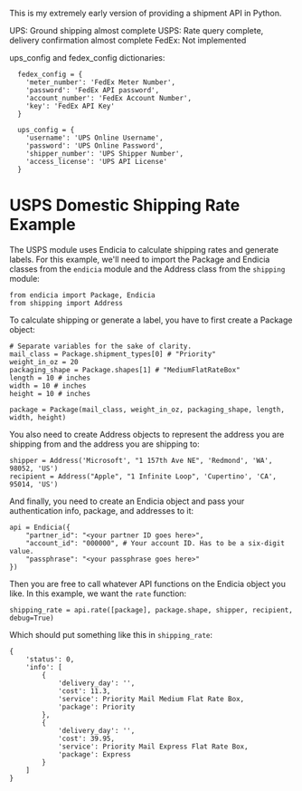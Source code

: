 This is my extremely early version of providing a shipment API in Python.

UPS: Ground shipping almost complete
USPS: Rate query complete, delivery confirmation almost complete
FedEx: Not implemented


ups_config and fedex_config dictionaries:

      fedex_config = {
        'meter_number': 'FedEx Meter Number', 
        'password': 'FedEx API password', 
        'account_number': 'FedEx Account Number', 
        'key': 'FedEx API Key'
      }
         
      ups_config = {
        'username': 'UPS Online Username',
        'password': 'UPS Online Password', 
        'shipper_number': 'UPS Shipper Number',
        'access_license': 'UPS API License'
      }


USPS Domestic Shipping Rate Example
===================================

The USPS module uses Endicia to calculate shipping rates and generate labels. For this example, we'll need to import the Package and Endicia classes from the `endicia` module and the Address class from the `shipping` module:

    from endicia import Package, Endicia
    from shipping import Address

To calculate shipping or generate a label, you have to first create a Package object:

    # Separate variables for the sake of clarity.
    mail_class = Package.shipment_types[0] # "Priority"
    weight_in_oz = 20
    packaging_shape = Package.shapes[1] # "MediumFlatRateBox"
    length = 10 # inches
    width = 10 # inches
    height = 10 # inches

    package = Package(mail_class, weight_in_oz, packaging_shape, length, width, height)

You also need to create Address objects to represent the address you are shipping from and the address you are shipping to:

    shipper = Address('Microsoft', "1 157th Ave NE", 'Redmond', 'WA', 98052, 'US')
    recipient = Address("Apple", "1 Infinite Loop", 'Cupertino', 'CA', 95014, 'US')

And finally, you need to create an Endicia object and pass your authentication info, package, and addresses to it:

    api = Endicia({
        "partner_id": "<your partner ID goes here>",
        "account_id": "000000", # Your account ID. Has to be a six-digit value.
        "passphrase": "<your passphrase goes here>"
    })

Then you are free to call whatever API functions on the Endicia object you like. In this example, we want the `rate` function:

    shipping_rate = api.rate([package], package.shape, shipper, recipient, debug=True) 

Which should put something like this in `shipping_rate`:

    {
        'status': 0,
        'info': [
            {
                'delivery_day': '', 
                'cost': 11.3, 
                'service': Priority Mail Medium Flat Rate Box,
                'package': Priority
            },
            {
                'delivery_day': '',
                'cost': 39.95,
                'service': Priority Mail Express Flat Rate Box,
                'package': Express
            }
        ]
    }
